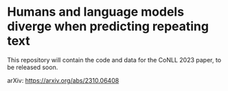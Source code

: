# Humans and language models diverge when predicting repeating text

This repository will contain the code and data for the CoNLL 2023 paper, to be released soon.

arXiv: https://arxiv.org/abs/2310.06408
